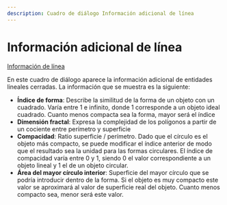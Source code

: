 ```yaml
---
description: Cuadro de diálogo Información adicional de línea
---
```


# Información adicional de línea

[Información de línea](untitled-132.md)

En este cuadro de diálogo aparece la información adicional de entidades lineales cerradas. La información que se muestra es la siguiente:

* **Índice de forma**: Describe la similitud de la forma de un objeto con un cuadrado. Varía entre 1 e infinito, donde 1 corresponde a un objeto ideal cuadrado. Cuanto menos compacta sea la forma, mayor será el índice
* **Dimensión fractal**: Expresa la complejidad de los polígonos a partir de un cociente entre perímetro y superficie
* **Compacidad**: Ratio superficie / perímetro. Dado que el círculo es el objeto más compacto, se puede modificar el índice anterior de modo que el resultado sea la unidad para las formas circulares. El índice de compacidad varía entre 0 y 1, siendo 0 el valor correspondiente a un objeto lineal y 1 el de un objeto circular.
* **Área del mayor círculo interior**: Superficie del mayor círculo que se podría introducir dentro de la forma. Si el objeto es muy compacto este valor se aproximará al valor de superficie real del objeto. Cuanto menos compacto sea, menor será este valor.

